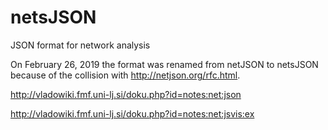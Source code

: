 # netsJSON
JSON format for network analysis

On February 26, 2019 the format was renamed from netJSON to netsJSON because of the collision with http://netjson.org/rfc.html.

http://vladowiki.fmf.uni-lj.si/doku.php?id=notes:net:json

http://vladowiki.fmf.uni-lj.si/doku.php?id=notes:net:jsvis:ex
